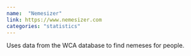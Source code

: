 ```yaml
---
name:  "Nemesizer"
link: https://www.nemesizer.com
categories: "statistics"
---
```


Uses data from the WCA database to find nemeses for people.
